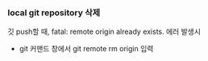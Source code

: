 ### local git repository 삭제
깃 push할 때, fatal: remote origin already exists. 에러 발생시

- git 커맨드 창에서
git remote rm origin 입력
